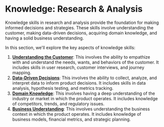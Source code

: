 # Knowledge: Research & Analysis

Knowledge skills in research and analysis provide the foundation for making informed decisions and strategies. These skills involve understanding the customer, making data-driven decisions, acquiring domain knowledge, and having a solid business understanding.

In this section, we'll explore the key aspects of knowledge skills:

1. [**Understanding the Customer**](understanding-the-customer/): This involves the ability to empathize with and understand the needs, wants, and behaviors of the customer. It includes skills in user research, customer interviews, and journey mapping.
2. [**Data-Driven Decisions**](data-driven-decisions/): This involves the ability to collect, analyze, and interpret data to inform product decisions. It includes skills in data analysis, hypothesis testing, and metrics tracking.
3. [**Domain Knowledge**](domain-knowledge/): This involves having a deep understanding of the industry or market in which the product operates. It includes knowledge of competitors, trends, and regulatory issues.
4. [**Business Understanding**](business-understanding/): This involves understanding the business context in which the product operates. It includes knowledge of business models, financial metrics, and strategic planning.
